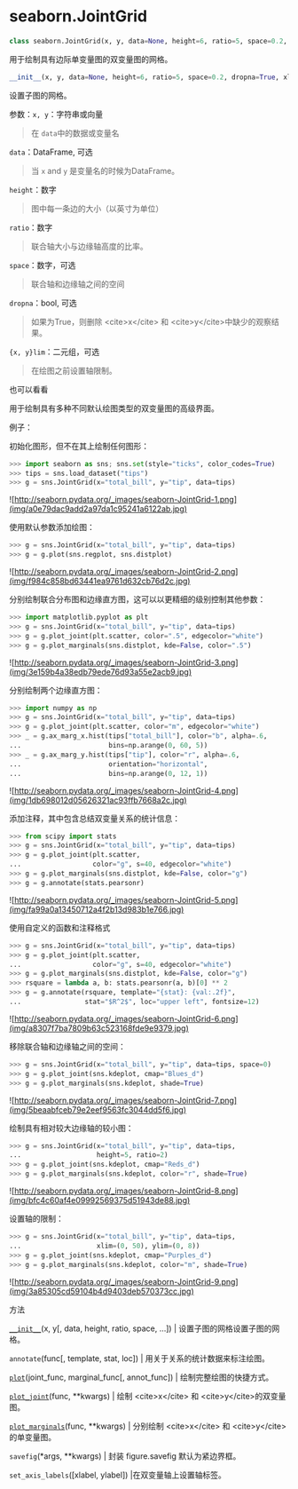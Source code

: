 # seaborn.JointGrid

```py
class seaborn.JointGrid(x, y, data=None, height=6, ratio=5, space=0.2, dropna=True, xlim=None, ylim=None, size=None)
```

用于绘制具有边际单变量图的双变量图的网格。

```py
__init__(x, y, data=None, height=6, ratio=5, space=0.2, dropna=True, xlim=None, ylim=None, size=None)
```

设置子图的网格。

参数：`x, y`：字符串或向量

> 在 `data`中的数据或变量名

`data`：DataFrame, 可选

> 当 `x` and `y` 是变量名的时候为DataFrame。

`height`：数字

> 图中每一条边的大小（以英寸为单位）

`ratio`：数字

> 联合轴大小与边缘轴高度的比率。

`space`：数字，可选

> 联合轴和边缘轴之间的空间

`dropna`：bool, 可选

> 如果为True，则删除 &lt;cite&gt;x&lt;/cite&gt; 和 &lt;cite&gt;y&lt;/cite&gt;中缺少的观察结果。

`{x, y}lim`：二元组，可选

> 在绘图之前设置轴限制。

也可以看看

用于绘制具有多种不同默认绘图类型的双变量图的高级界面。

例子：

初始化图形，但不在其上绘制任何图形：

```py
>>> import seaborn as sns; sns.set(style="ticks", color_codes=True)
>>> tips = sns.load_dataset("tips")
>>> g = sns.JointGrid(x="total_bill", y="tip", data=tips)

```

![http://seaborn.pydata.org/_images/seaborn-JointGrid-1.png](img/a0e79dac9add2a97da1c95241a6122ab.jpg)

使用默认参数添加绘图：

```py
>>> g = sns.JointGrid(x="total_bill", y="tip", data=tips)
>>> g = g.plot(sns.regplot, sns.distplot)

```

![http://seaborn.pydata.org/_images/seaborn-JointGrid-2.png](img/f984c858bd63441ea9761d632cb76d2c.jpg)

分别绘制联合分布图和边缘直方图，这可以以更精细的级别控制其他参数：

```py
>>> import matplotlib.pyplot as plt
>>> g = sns.JointGrid(x="total_bill", y="tip", data=tips)
>>> g = g.plot_joint(plt.scatter, color=".5", edgecolor="white")
>>> g = g.plot_marginals(sns.distplot, kde=False, color=".5")

```

![http://seaborn.pydata.org/_images/seaborn-JointGrid-3.png](img/3e159b4a38edb79ede76d93a55e2acb9.jpg)

分别绘制两个边缘直方图：

```py
>>> import numpy as np
>>> g = sns.JointGrid(x="total_bill", y="tip", data=tips)
>>> g = g.plot_joint(plt.scatter, color="m", edgecolor="white")
>>> _ = g.ax_marg_x.hist(tips["total_bill"], color="b", alpha=.6,
...                      bins=np.arange(0, 60, 5))
>>> _ = g.ax_marg_y.hist(tips["tip"], color="r", alpha=.6,
...                      orientation="horizontal",
...                      bins=np.arange(0, 12, 1))

```

![http://seaborn.pydata.org/_images/seaborn-JointGrid-4.png](img/1db698012d05626321ac93ffb7668a2c.jpg)

添加注释，其中包含总结双变量关系的统计信息：

```py
>>> from scipy import stats
>>> g = sns.JointGrid(x="total_bill", y="tip", data=tips)
>>> g = g.plot_joint(plt.scatter,
...                  color="g", s=40, edgecolor="white")
>>> g = g.plot_marginals(sns.distplot, kde=False, color="g")
>>> g = g.annotate(stats.pearsonr)

```

![http://seaborn.pydata.org/_images/seaborn-JointGrid-5.png](img/fa99a0a13450712a4f2b13d983b1e766.jpg)

使用自定义的函数和注释格式

```py
>>> g = sns.JointGrid(x="total_bill", y="tip", data=tips)
>>> g = g.plot_joint(plt.scatter,
...                  color="g", s=40, edgecolor="white")
>>> g = g.plot_marginals(sns.distplot, kde=False, color="g")
>>> rsquare = lambda a, b: stats.pearsonr(a, b)[0] ** 2
>>> g = g.annotate(rsquare, template="{stat}: {val:.2f}",
...                stat="$R^2$", loc="upper left", fontsize=12)

```

![http://seaborn.pydata.org/_images/seaborn-JointGrid-6.png](img/a8307f7ba7809b63c523168fde9e9379.jpg)

移除联合轴和边缘轴之间的空间：

```py
>>> g = sns.JointGrid(x="total_bill", y="tip", data=tips, space=0)
>>> g = g.plot_joint(sns.kdeplot, cmap="Blues_d")
>>> g = g.plot_marginals(sns.kdeplot, shade=True)

```

![http://seaborn.pydata.org/_images/seaborn-JointGrid-7.png](img/5beaabfceb79e2eef9563fc3044dd5f6.jpg)

绘制具有相对较大边缘轴的较小图：

```py
>>> g = sns.JointGrid(x="total_bill", y="tip", data=tips,
...                   height=5, ratio=2)
>>> g = g.plot_joint(sns.kdeplot, cmap="Reds_d")
>>> g = g.plot_marginals(sns.kdeplot, color="r", shade=True)

```

![http://seaborn.pydata.org/_images/seaborn-JointGrid-8.png](img/bfc4c60af4e09992569375d51943de88.jpg)

设置轴的限制：

```py
>>> g = sns.JointGrid(x="total_bill", y="tip", data=tips,
...                   xlim=(0, 50), ylim=(0, 8))
>>> g = g.plot_joint(sns.kdeplot, cmap="Purples_d")
>>> g = g.plot_marginals(sns.kdeplot, color="m", shade=True)

```

![http://seaborn.pydata.org/_images/seaborn-JointGrid-9.png](img/3a85305cd59104b4d9403deb570373cc.jpg)

方法

[`__init__`](#seaborn.JointGrid.__init__ "seaborn.JointGrid.__init__")(x, y[, data, height, ratio, space, …]) | 设置子图的网格设置子图的网格。

`annotate`(func[, template, stat, loc]) | 用关于关系的统计数据来标注绘图。

[`plot`](seaborn.JointGrid.plot.html#seaborn.JointGrid.plot "seaborn.JointGrid.plot")(joint_func, marginal_func[, annot_func]) | 绘制完整绘图的快捷方式。

 [`plot_joint`](seaborn.JointGrid.plot_joint.html#seaborn.JointGrid.plot_joint "seaborn.JointGrid.plot_joint")(func, **kwargs) | 绘制 &lt;cite&gt;x&lt;/cite&gt; 和 &lt;cite&gt;y&lt;/cite&gt;的双变量图。

[`plot_marginals`](seaborn.JointGrid.plot_marginals.html#seaborn.JointGrid.plot_marginals "seaborn.JointGrid.plot_marginals")(func, **kwargs) | 分别绘制 &lt;cite&gt;x&lt;/cite&gt; 和 &lt;cite&gt;y&lt;/cite&gt; 的单变量图。

 `savefig`(*args, **kwargs) | 封装 figure.savefig 默认为紧边界框。

`set_axis_labels`([xlabel, ylabel]) |在双变量轴上设置轴标签。
